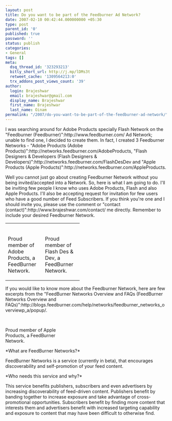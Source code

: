 ```yaml
---
layout: post
title: Do you want to be part of the Feedburner Ad Network?
date: 2007-02-10 00:42:44.000000000 +05:30
type: post
parent_id: '0'
published: true
password: ''
status: publish
categories:
- General
tags: []
meta:
  dsq_thread_id: '323293213'
  bitly_short_url: http://j.mp/lDMs3t
  retweet_cache: '1309564213:0'
  trx_addons_post_views_count: '39'
author:
  login: Brajeshwar
  email: brajeshwar@gmail.com
  display_name: Brajeshwar
  first_name: Brajeshwar
  last_name: Oinam
permalink: "/2007/do-you-want-to-be-part-of-the-feedburner-ad-network/"
---
```

<p>I was searching around for Adobe Products specially Flash Network on the "Feedburner (Feedburner)":http://www.feedburner.com/ Ad Network; unable to find one, I decided to create them. In fact, I created 3 Feedburner Networks - "Adobe Products (Adobe Products)":http://networks.feedburner.com/AdobeProducts, "Flash Designers & Developers (Flash Designers & Developers)":http://networks.feedburner.com/FlashDesDev and "Apple Products (Apple Products)":http://networks.feedburner.com/AppleProducts.</p>
<p>Well you cannot just go about creating Feedburner Network without you being invited/accepted into a Network. So, here is what I am going to do. I'll be inviting few people I know who uses Adobe Products, Flash and also Apple Products. I'll also be accepting request for invitation for few users who have a good number of Feed Subscribers. If you think you're one and I should invite you, please use the comment or "contact (contact)":http://www.brajeshwar.com/contact/ me directly. Remember to include your desired Feedburner Network.</p>

<table width="200px" border="0" cellpadding="0" cellspacing="5">
<tr>
<td width="100px"><script src="http://networks.feedburner.com/AdobeProducts/badge" type="text/javascript"></script><br />
<noscript>
<p>Proud member of Adobe Products, a FeedBurner Network.</p>
</noscript>
</td>
<td width="100px"><script src="http://networks.feedburner.com/FlashDesDev/badge" type="text/javascript"></script><br />
<noscript>
<p>Proud member of Flash Des &amp; Dev, a FeedBurner Network.</p>
</noscript>
</td>
</tr>
</table>
<p>If you would like to know more about the Feedburner Network, here are few excerpts from the "FeedBurner Networks Overview and FAQs (FeedBurner Networks Overview and FAQs)":http://blogs.feedburner.com/help/networks/feedburner_networks_overviewp_a/popup/.</p>
<div style="width: 170px;"><script src="http://networks.feedburner.com/AppleProducts/badge" type="text/javascript"></script><br />
<noscript>
<p>Proud member of Apple Products, a FeedBurner Network.</p>
</noscript>
</div>
<p>*What are FeedBurner Networks?*</p>
<p>FeedBurner Networks is a service (currently in beta), that encourages discoverability and self-promotion of your feed content.</p>
<p>*Who needs this service and why?*</p>
<p>This service benefits publishers, subscribers and even advertisers by increasing discoverability of feed-driven content. Publishers benefit by banding together to increase exposure and take advantage of cross-promotional opportunities. Subscribers benefit by finding more content that interests them and advertisers benefit with increased targeting capability and exposure to content that may have been difficult to otherwise find.</p>
